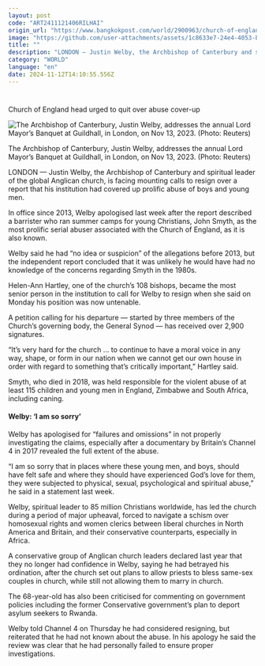 ```yaml
---
layout: post
code: "ART2411121406RILHAI"
origin_url: "https://www.bangkokpost.com/world/2900963/church-of-england-head-urged-to-quit-over-abuse-cover-up"
image: "https://github.com/user-attachments/assets/1c8633e7-24e4-4053-b252-89c525a27127"
title: ""
description: "LONDON — Justin Welby, the Archbishop of Canterbury and spiritual leader of the global Anglican church, is facing mounting calls to resign over a report that his institution had covered up prolific abuse of boys and young men."
category: "WORLD"
language: "en"
date: 2024-11-12T14:10:55.556Z
---
```


# 

Church of England head urged to quit over abuse cover-up

![The Archbishop of Canterbury, Justin Welby, addresses the annual Lord Mayor’s Banquet at Guildhall, in London, on Nov 13, 2023. (Photo: Reuters)](https://github.com/user-attachments/assets/3282cd00-f487-4e99-9de4-dac94e0ed38c)

The Archbishop of Canterbury, Justin Welby, addresses the annual Lord Mayor’s Banquet at Guildhall, in London, on Nov 13, 2023. (Photo: Reuters)

LONDON — Justin Welby, the Archbishop of Canterbury and spiritual leader of the global Anglican church, is facing mounting calls to resign over a report that his institution had covered up prolific abuse of boys and young men.

In office since 2013, Welby apologised last week after the report described a barrister who ran summer camps for young Christians, John Smyth, as the most prolific serial abuser associated with the Church of England, as it is also known.

Welby said he had “no idea or suspicion” of the allegations before 2013, but the independent report concluded that it was unlikely he would have had no knowledge of the concerns regarding Smyth in the 1980s.

Helen-Ann Hartley, one of the church’s 108 bishops, became the most senior person in the institution to call for Welby to resign when she said on Monday his position was now untenable.

A petition calling for his departure — started by three members of the Church’s governing body, the General Synod — has received over 2,900 signatures.

“It’s very hard for the church … to continue to have a moral voice in any way, shape, or form in our nation when we cannot get our own house in order with regard to something that’s critically important,” Hartley said.

Smyth, who died in 2018, was held responsible for the violent abuse of at least 115 children and young men in England, Zimbabwe and South Africa, including caning.

#### Welby: ‘I am so sorry’

Welby has apologised for “failures and omissions” in not properly investigating the claims, especially after a documentary by Britain’s Channel 4 in 2017 revealed the full extent of the abuse.

“I am so sorry that in places where these young men, and boys, should have felt safe and where they should have experienced God’s love for them, they were subjected to physical, sexual, psychological and spiritual abuse,” he said in a statement last week.

Welby, spiritual leader to 85 million Christians worldwide, has led the church during a period of major upheaval, forced to navigate a schism over homosexual rights and women clerics between liberal churches in North America and Britain, and their conservative counterparts, especially in Africa.

A conservative group of Anglican church leaders declared last year that they no longer had confidence in Welby, saying he had betrayed his ordination, after the church set out plans to allow priests to bless same-sex couples in church, while still not allowing them to marry in church.

The 68-year-old has also been criticised for commenting on government policies including the former Conservative government’s plan to deport asylum seekers to Rwanda.

Welby told Channel 4 on Thursday he had considered resigning, but reiterated that he had not known about the abuse. In his apology he said the review was clear that he had personally failed to ensure proper investigations.